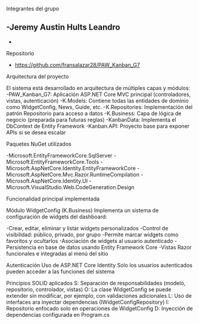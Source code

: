 Integrantes del grupo

-Jeremy Austin Hults Leandro
-
-

Repositorio
- https://github.com/fransalazar28/PAW_Kanban_G7

Arquitectura del proyecto

El sistema está desarrollado en arquitectura de múltiples capas y módulos:
-PAW_Kanban_G7: Aplicación ASP.NET Core MVC principal (controladores, vistas, autenticación)
-K.Models: Contiene todas las entidades de dominio como WidgetConfig, News, Guide, etc.
-K.Repositories: Implementación del patrón Repositorio para acceso a datos
-K.Business: Capa de lógica de negocio (preparada para futuras reglas)
-KanbanData: Implementa el DbContext de Entity Framework
-Kanban.API: Proyecto base para exponer APIs si se desea escalar

Paquetes NuGet utilizados

-Microsoft.EntityFrameworkCore.SqlServer
-Microsoft.EntityFrameworkCore.Tools
-Microsoft.AspNetCore.Identity.EntityFrameworkCore
-Microsoft.AspNetCore.Mvc.Razor.RuntimeCompilation
-Microsoft.AspNetCore.Identity.UI
-Microsoft.VisualStudio.Web.CodeGeneration.Design

Funcionalidad principal implementada

Módulo WidgetConfig (K.Business)
Implementa un sistema de configuración de widgets del dashboard:

-Crear, editar, eliminar y listar widgets personalizados
-Control de visibilidad: público, privado, por grupo
-Permite marcar widgets como favoritos y ocultarlos
-Asociación de widgets al usuario autenticado
-Persistencia en base de datos usando Entity Framework Core
-Vistas Razor funcionales e integradas al menú del sitio

Autenticación
Uso de ASP.NET Core Identity
Solo los usuarios autenticados pueden acceder a las funciones del sistema

Principios SOLID aplicados
S: Separación de responsabilidades (modelo, repositorio, controlador, vistas)
O: La clase WidgetConfig se puede extender sin modificar, por ejemplo, con validaciones adicionales
L: Uso de interfaces ara inyectar dependencias (IWidgetConfigRepository)
I: Repositorio enfocado solo en operaciones de WidgetConfig
D: Inyección de dependencias configurada en Program.cs
